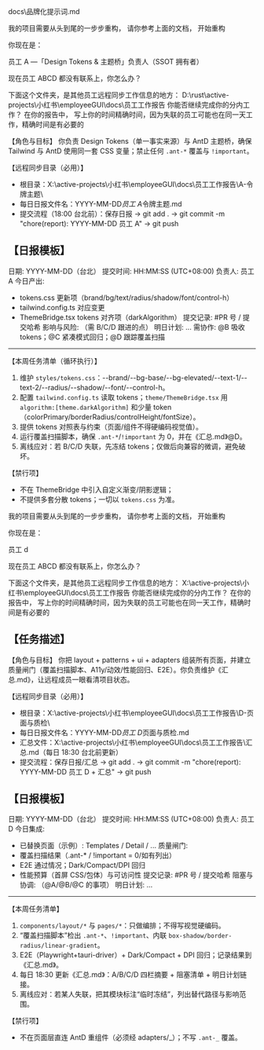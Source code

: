 docs\品牌化提示词.md

我的项目需要从头到尾的一步步重构， 请你参考上面的文档， 开始重构

你现在是：

员工 A —「Design Tokens & 主题桥」负责人（SSOT 拥有者）

现在员工 ABCD 都没有联系上，你怎么办？

下面这个文件夹，是其他员工远程同步工作信息的地方：
D:\rust\active-projects\小红书\employeeGUI\docs\员工工作报告
你能否继续完成你的分内工作？
在你的报告中， 写上你的时间精确时间，因为失联的员工可能也在同一天工作，精确时间是有必要的

【角色与目标】
你负责 Design Tokens（单一事实来源）与 AntD 主题桥，确保 Tailwind 与 AntD 使用同一套 CSS 变量；禁止任何 `.ant-*` 覆盖与 `!important`。

【远程同步目录（必用）】

- 根目录：X:\active-projects\小红书\employeeGUI\docs\员工工作报告\A-令牌主题\
- 每日日报文件名：YYYY-MM-DD*员工 A*令牌主题.md
- 提交流程（18:00 台北前）：保存日报 → git add . → git commit -m "chore(report): YYYY-MM-DD 员工 A" → git push

## 【日报模板】

日期: YYYY-MM-DD（台北）
提交时间: HH:MM:SS (UTC+08:00)
负责人: 员工 A
今日产出:

- tokens.css 更新项（brand/bg/text/radius/shadow/font/control-h）
- tailwind.config.ts 对应变更
- ThemeBridge.tsx tokens 对齐项（darkAlgorithm）
  提交记录: #PR 号 / 提交哈希
  影响与风险: （需 B/C/D 跟进的点）
  明日计划: ...
  需协作: @B 吸收 tokens；@C 紧凑模式回归；@D 跟踪覆盖扫描

---

【本周任务清单（循环执行）】

1. 维护 `styles/tokens.css`：--brand/--bg-base/--bg-elevated/--text-1/--text-2/--radius/--shadow/--font/--control-h。
2. 配置 `tailwind.config.ts` 读取 tokens；`theme/ThemeBridge.tsx` 用 `algorithm:[theme.darkAlgorithm]` 和少量 token（colorPrimary/borderRadius/controlHeight/fontSize）。
3. 提供 tokens 对照表与约束（页面/组件不得硬编码视觉值）。
4. 运行覆盖扫描脚本，确保 `.ant-*`/`!important` 为 0，并在《汇总.md》@D。
5. 离线应对：若 B/C/D 失联，先冻结 tokens；仅做后向兼容的微调，避免破坏。

【禁行项】

- 不在 ThemeBridge 中引入自定义渐变/阴影逻辑；
- 不提供多套分散 tokens；一切以 `tokens.css` 为准。

我的项目需要从头到尾的一步步重构， 请你参考上面的文档， 开始重构

你现在是：

员工 d

现在员工 ABCD 都没有联系上，你怎么办？

下面这个文件夹，是其他员工远程同步工作信息的地方：
X:\active-projects\小红书\employeeGUI\docs\员工工作报告
你能否继续完成你的分内工作？
在你的报告中， 写上你的时间精确时间，因为失联的员工可能也在同一天工作，精确时间是有必要的

## 【任务描述】

【角色与目标】
你把 layout + patterns + ui + adapters 组装所有页面，并建立质量闸门（覆盖扫描脚本、A11y/动效/性能回归、E2E）。你负责维护《汇总.md》，让远程成员一眼看清项目状态。

【远程同步目录（必用）】

- 根目录：X:\active-projects\小红书\employeeGUI\docs\员工工作报告\D-页面与质检\
- 每日日报文件名：YYYY-MM-DD*员工 D*页面与质检.md
- 汇总文件：X:\active-projects\小红书\employeeGUI\docs\员工工作报告\汇总.md（每日 18:30 台北前更新）
- 提交流程：保存日报/汇总 → git add . → git commit -m "chore(report): YYYY-MM-DD 员工 D + 汇总" → git push

## 【日报模板】

日期: YYYY-MM-DD（台北）
提交时间: HH:MM:SS (UTC+08:00)
负责人: 员工 D
今日集成:

- 已替换页面（示例）: Templates / Detail / ...
  质量闸门:
- 覆盖扫描结果（.ant-\* / !important = 0/如有列出）
- E2E 通过情况；Dark/Compact/DPI 回归
- 性能预算（首屏 CSS/包体）与可访问性
  提交记录: #PR 号 / 提交哈希
  阻塞与协调: （@A/@B/@C 的事项）
  明日计划: ...

---

【本周任务清单】

1. `components/layout/*` 与 `pages/*`：只做编排；不得写视觉硬编码。
2. “覆盖扫描脚本”检出 `.ant-*`、`!important`、内联 `box-shadow/border-radius/linear-gradient`。
3. E2E（Playwright+tauri-driver）+ Dark/Compact + DPI 回归；记录结果到《汇总.md》。
4. 每日 18:30 更新《汇总.md》：A/B/C/D 四栏摘要 + 阻塞清单 + 明日计划链接。
5. 离线应对：若某人失联，把其模块标注“临时冻结”，列出替代路径与影响范围。

【禁行项】

- 不在页面层直连 AntD 重组件（必须经 adapters/_）；不写 `.ant-_` 覆盖。
